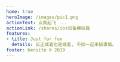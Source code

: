 ```yaml
---
home: true
heroImage: /images/pic1.png
actionText: 点我起飞 ...
actionLink: /shares/ios设备模拟器
features:
- title: Just for fun
  details: 反正咸着也是咸着, 不如一起来搞事情。
footer: bensite © 2019
---
```

<!-- :tada: :100: -->


